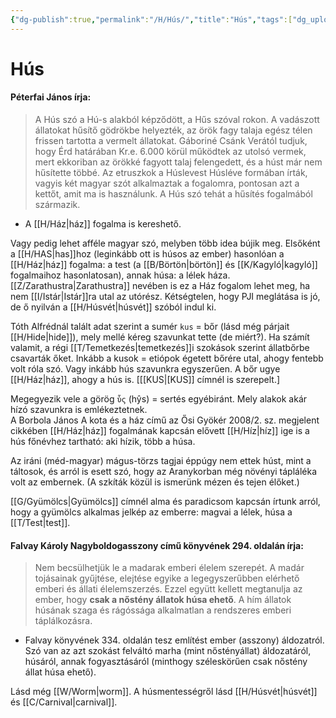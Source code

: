 ```yaml
---
{"dg-publish":true,"permalink":"/H/Hús/","title":"Hús","tags":["dg_uploaded"],"created":"2023-10-23T05:24","updated":"2023-11-25T10:48"}
---
```



# Hús

#### Péterfai János írja:

> A Hús szó a Hú-s alakból képződött, a Hűs szóval rokon. A vadászott állatokat hűsítő gödrökbe helyezték, az örök fagy talaja egész télen frissen tartotta a vermelt állatokat. Gáboriné Csánk Verától tudjuk, hogy Érd határában Kr.e. 6.000 körül működtek az utolsó vermek, mert ekkoriban az örökké fagyott talaj felengedett, és a húst már nem hűsítette többé. Az etruszkok a Húslevest Húsléve formában írták, vagyis két magyar szót alkalmaztak a fogalomra, pontosan azt a kettőt, amit ma is használunk. A Hús szó tehát a hűsítés fogalmából származik.  
- A [[H/Ház\|ház]] fogalma is kereshető.  

Vagy pedig lehet afféle magyar szó, melyben több idea bújik meg. Elsőként a [[H/HAS\|has]]hoz (leginkább ott is húsos az ember) hasonlóan a [[H/Ház\|ház]] fogalma: a test (a [[B/Börtön\|börtön]] és [[K/Kagyló\|kagyló]] fogalmaihoz hasonlatosan), annak húsa: a lélek háza. [[Z/Zarathustra\|Zarathustra]] nevében is ez a Ház fogalom lehet meg, ha nem [[I/Istár\|Istár]]ra utal az utórész. Kétségtelen, hogy PJI meglátása is jó, de ő nyilván a [[H/Húsvét\|húsvét]] szóból indul ki.  

Tóth Alfrédnál talált adat szerint a sumér `kus` = bőr (lásd még párjait [[H/Hide\|hide]]), mely mellé kéreg szavunkat tette (de miért?). Ha számít valamit, a régi [[T/Temetkezés\|temetkezés]]i szokások szerint állatbőrbe csavarták őket. Inkább a kusok = etiópok égetett bőrére utal, ahogy fentebb volt róla szó. Vagy inkább hús szavunkra egyszerűen. A bőr ugye [[H/Ház\|ház]], ahogy a hús is. \[[[KUS\|[KUS]] címnél is szerepelt.\]  

Megegyezik vele a görög `ὗς` (hŷs) = sertés egyébiránt. Mely alakok akár hízó szavunkra is emlékeztetnek.  
A Borbola János A kota és a ház című az Ősi Gyökér 2008/2. sz. megjelent cikkében [[H/Ház\|ház]] fogalmának kapcsán elővett [[H/Híz\|híz]] ige is a hús főnévhez tartható: aki hízik, több a húsa.  

Az iráni (méd-magyar) mágus-törzs tagjai éppúgy nem ettek húst, mint a táltosok, és arról is esett szó, hogy az Aranykorban még növényi tápláléka volt az embernek. (A szkíták közül is ismerünk mézen és tejen élőket.)

[[G/Gyümölcs\|Gyümölcs]] címnél alma és paradicsom kapcsán írtunk arról, hogy a gyümölcs alkalmas jelkép az emberre: magvai a lélek, húsa a [[T/Test\|test]].  

#### Falvay Károly Nagyboldogasszony című könyvének 294. oldalán írja:  

> Nem becsülhetjük le a madarak emberi élelem szerepét. A madár tojásainak gyűjtése, elejtése egyike a legegyszerűbben elérhető emberi és állati élelemszerzés. Ezzel együtt kellett megtanulja az ember, hogy **csak a nőstény állatok húsa ehető**. A hím állatok húsának szaga és rágóssága alkalmatlan a rendszeres emberi táplálkozásra.  
- Falvay könyvének 334. oldalán tesz említést ember (asszony) áldozatról. Szó van az azt szokást felváltó marha (mint nőstényállat) áldozatáról, húsáról, annak fogyasztásáról (minthogy széleskörűen csak nőstény állat húsa ehető).  

  
Lásd még [[W/Worm\|worm]]. A húsmentességről lásd [[H/Húsvét\|húsvét]] és [[C/Carnival\|carnival]].  